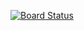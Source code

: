[![Board Status](https://dev.azure.com/JoshuaWillis/fb999b66-28de-457b-b603-addef2915db6/3fb84f0c-049e-48e2-bdce-997d616da14a/_apis/work/boardbadge/62e49e1c-bb40-4305-b014-54544339316b)](https://dev.azure.com/JoshuaWillis/fb999b66-28de-457b-b603-addef2915db6/_boards/board/t/3fb84f0c-049e-48e2-bdce-997d616da14a/Microsoft.RequirementCategory/)
